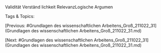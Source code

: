 Validität
Verständ
lichkeit
RelevanzLogische 
Argumen

   Tags & Topics:
   

[Previous: #Grundlagen des wissenschaftlichen Arbeitens_Groß_211022_31](Grundlagen des wissenschaftlichen Arbeitens_Groß_211022_31.md)

[Next: #Grundlagen des wissenschaftlichen Arbeitens_Groß_211022_31](Grundlagen des wissenschaftlichen Arbeitens_Groß_211022_31.md)